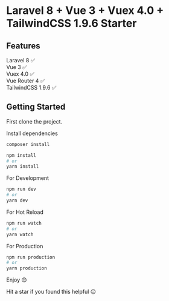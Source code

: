 # Laravel 8 + Vue 3 + Vuex 4.0 + TailwindCSS 1.9.6 Starter

## Features

Laravel 8 ✅  
Vue 3 ✅  
Vuex 4.0 ✅  
Vue Router 4 ✅  
TailwindCSS 1.9.6 ✅

## Getting Started

First clone the project.

Install dependencies

```bash
composer install

npm install
# or
yarn install

```

For Development

```bash
npm run dev
# or
yarn dev
```

For Hot Reload

```bash
npm run watch
# or
yarn watch
```

For Production

```bash
npm run production
# or
yarn production
```

Enjoy 😊

Hit a star if you found this helpful 😉
